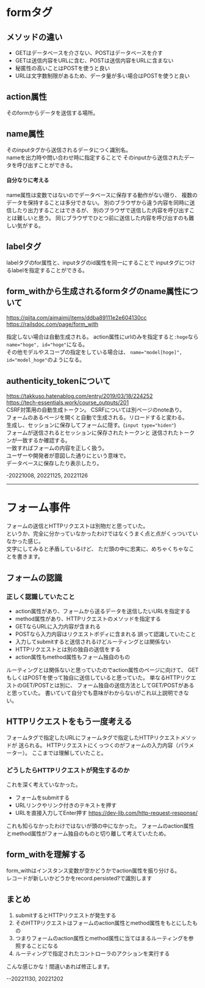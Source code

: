# formタグ

## メソッドの違い  
* GETはデータベースを介さない、POSTはデータベースを介す  
* GETは送信内容をURLに含む、POSTは送信内容をURLに含まない  
* 秘匿性の高いことはPOSTを使うと良い  
* URLは文字数制限があるため、データ量が多い場合はPOSTを使うと良い  

## action属性  
そのformからデータを送信する場所。  

## name属性  
そのinputタグから送信されるデータにつく識別名。  
nameを出力時や問い合わせ時に指定することで
そのinputから送信されたデータを呼び出すことができる。  

#### 自分なりに考える  
name属性は変数ではないのでデータベースに保存する動作がない限り、
複数のデータを保持することは多分できない。
別のブラウザから違う内容を同時に送信したり出力することはできるが、
別のブラウザで送信した内容を呼び出すことは難しいと思う。
同じブラウザでひとつ前に送信した内容を呼び出すのも難しい気がする。  

## labelタグ
labelタグのfor属性と、inputタグのid属性を同一にすることで
inputタグにつけるlabelを指定することができる。  

## form_withから生成されるformタグのname属性について  
https://qiita.com/aimaimi/items/ddba89111e2e604130cc  
https://railsdoc.com/page/form_with  

指定しない場合は自動生成される。
action属性にurlのみを指定すると`:hoge`なら`name="hoge", id="hoge"`になる。  
その他モデルやスコープの指定をしている場合は、
`name="model[hoge]", id="model_hoge"`のようになる。  

## authenticity_tokenについて
https://takkuso.hatenablog.com/entry/2019/03/18/224252  
https://tech-essentials.work/course_outputs/201  
CSRF対策用の自動生成トークン。 
CSRFについては別ページのnoteあり。  
フォームのあるページを開くと自動で生成される。リロードすると変わる。  
生成し、セッションに保存してフォームに隠す。(`input type="hiden"`)  
フォームが送信されるとセッションに保存されたトークンと
送信されたトークンが一致するか確認する。  
一致すればフォームの内容を正しく扱う。  
ユーザーや開発者が意図した通りにという意味で。  
データベースに保存したり表示したり。  


-20221008, 20221125, 20221126

---

# フォーム事件
フォームの送信とHTTPリクエストは別物だと思っていた。  
というか、完全に分かっていなかったわけではなくうまく点と点がくっついていなかった感じ。  
文字にしてみると矛盾しているけど、
ただ頭の中に忠実に、めちゃくちゃなことを書きます。  

## フォームの認識
### 正しく認識していたこと
* action属性があり、フォームから送るデータを送信したいURLを指定する
* method属性があり、HTTPリクエストのメソッドを指定する
* GETならURLに入力内容が含まれる
* POSTなら入力内容はリクエストボディに含まれる
誤って認識していたこと
* 入力してsubmitすると送信されるけどルーティングとは関係ない
* HTTPリクエストとは別の独自の送信をする
* action属性もmethod属性もフォーム独自のもの

ルーティングとは関係ないと思っていたのでaction属性のページに向けて、
GETもしくはPOSTを使って独自に送信していると思っていた。
単なるHTTPリクエストのGET/POSTとは別に、
フォーム独自の送信方法としてGET/POSTがあると思っていた。
書いていて自分でも意味がわからないがこれ以上説明できない。

## HTTPリクエストをもう一度考える
フォームタグで指定したURLにフォームタグで指定したHTTPリクエストメソッドが
送られる。
HTTPリクエストにくっつくのがフォームの入力内容（パラメーター）。
ここまでは理解していたこと。
### どうしたらHTTPリクエストが発生するのか
これを深く考えていなかった。
* フォームをsubmitする
* URLリンクやリンク付きのテキストを押す
* URLを直接入力してEnter押す
https://dev-lib.com/http-request-response/  

これも知らなかったわけではないが頭の中になかった。
フォームのaction属性とmethod属性がフォーム独自のものと切り離して考えていたため。

## form_withを理解する
form_withはインスタンス変数が空かどうかでaction属性を振り分ける。  
レコードが新しいかどうかをrecord.persisted?で識別します


## まとめ
1. submitするとHTTPリクエストが発生する
2. そのHTTPリクエストはフォームのaction属性とmethod属性をもとにしたもの
3. つまりフォームのaction属性とmethod属性に当てはまるルーティングを参照することになる
4. ルーティングで指定されたコントローラのアクションを実行する

こんな感じかな！間違いあれば修正します。

--20221130, 20221202